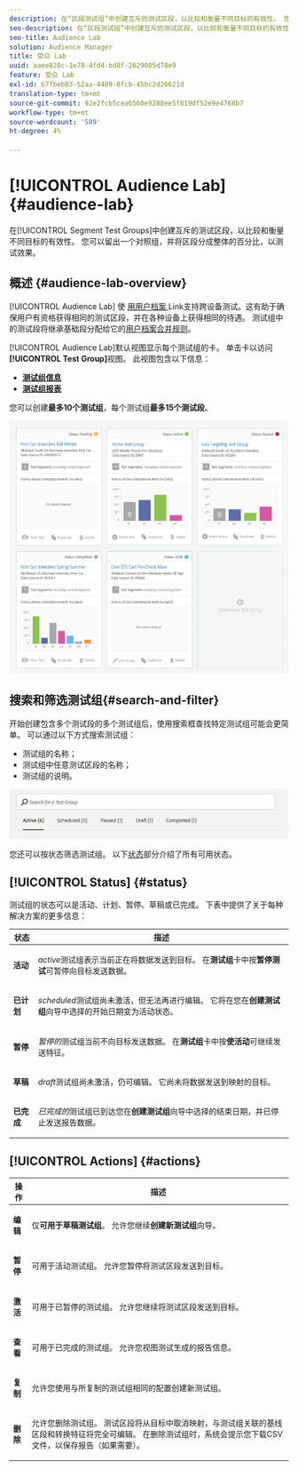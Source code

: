 ```yaml
---
description: 在“区段测试组”中创建互斥的测试区段，以比较和衡量不同目标的有效性。 您可以留出一个对照组，并将区段分成整体的百分比，以测试效果。
seo-description: 在“区段测试组”中创建互斥的测试区段，以比较和衡量不同目标的有效性。 您可以留出一个对照组，并将区段分成整体的百分比，以测试效果。
seo-title: Audience Lab
solution: Audience Manager
title: 受众 Lab
uuid: aaee820c-1e78-4fd4-bd8f-2629085d78e9
feature: 受众 Lab
exl-id: b7fbeb03-52aa-4489-8fcb-45bc2d26621d
translation-type: tm+mt
source-git-commit: 92e2fcb5cea6560e9288ee5f819df52e9e4768b7
workflow-type: tm+mt
source-wordcount: '589'
ht-degree: 4%

---
```


# [!UICONTROL Audience Lab] {#audience-lab}

在[!UICONTROL Segment Test Groups]中创建互斥的测试区段，以比较和衡量不同目标的有效性。 您可以留出一个对照组，并将区段分成整体的百分比，以测试效果。

## 概述 {#audience-lab-overview}

[!UICONTROL Audience Lab] 使 [用用户档案 ](../../features/profile-merge-rules/merge-rules-overview.md) Link支持跨设备测试。这有助于确保用户有资格获得相同的测试区段，并在各种设备上获得相同的待遇。 测试组中的测试段将继承基础段分配给它的[用户档案合并规则](../../features/profile-merge-rules/merge-rules-dashboard.md)。

[!UICONTROL Audience Lab]默认视图显示每个测试组的卡。 单击卡以访问&#x200B;**[!UICONTROL Test Group]**&#x200B;视图。 此视图包含以下信息：

* **[测试组信息](../../features/audience-lab/audience-lab-information-view.md)**
* **[测试组报表](../../features/audience-lab/audience-lab-reporting-view.md)**

您可以创建&#x200B;**最多10个测试组**，每个测试组&#x200B;**最多15个测试段**。

![](assets/test-groups-view.PNG)

## 搜索和筛选测试组{#search-and-filter}

开始创建包含多个测试段的多个测试组后，使用搜索框查找特定测试组可能会更简单。 可以通过以下方式搜索测试组：

* 测试组的名称；
* 测试组中任意测试区段的名称；
* 测试组的说明。

![](assets/search_and_filter_audience_lab.png)

您还可以按状态筛选测试组。 以下[状态](../../features/audience-lab/audience-lab.md#status)部分介绍了所有可用状态。

## [!UICONTROL Status] {#status}

测试组的状态可以是活动、计划、暂停、草稿或已完成。 下表中提供了关于每种解决方案的更多信息：

<table id="table_7A0388BA02E045AC971C06A22DAC2C63"> 
 <thead> 
  <tr> 
   <th colname="col1" class="entry"> 状态 </th> 
   <th colname="col2" class="entry"> 描述 </th> 
  </tr> 
 </thead>
 <tbody> 
  <tr> 
   <td colname="col1"> <p> <b><span class="uicontrol"> 活动 </span></b> </p> </td> 
   <td colname="col2"> <p><i>active</i>测试组表示当前正在将数据发送到目标。 在<b><span class="uicontrol">测试组</span></b>卡中按<b><span class="uicontrol">暂停测试</span></b>可暂停向目标发送数据。 </p> </td> 
  </tr> 
  <tr> 
   <td colname="col1"> <p> <b><span class="uicontrol"> 已计划 </span></b> </p> </td> 
   <td colname="col2"> <p><i>scheduled</i>测试组尚未激活，但无法再进行编辑。 它将在您在<b>创建测试组</b>向导中选择的开始日期变为活动状态。 </p> </td> 
  </tr> 
  <tr> 
   <td colname="col1"> <p> <b><span class="uicontrol"> 暂停 </span></b> </p> </td> 
   <td colname="col2"> <p><i>暂停的</i>测试组当前不向目标发送数据。 在<b><span class="uicontrol">测试组</span></b>卡中按<b><span class="uicontrol">使活动</span></b>可继续发送特征。 </p> </td> 
  </tr> 
  <tr> 
   <td colname="col1"> <p> <b><span class="uicontrol"> 草稿 </span></b> </p> </td> 
   <td colname="col2"> <p><i>draft</i>测试组尚未激活，仍可编辑。 它尚未将数据发送到映射的目标。 </p> </td> 
  </tr> 
  <tr> 
   <td colname="col1"> <p> <b><span class="uicontrol"> 已完成 </span></b> </p> </td> 
   <td colname="col2"> <p><i>已完成的</i>测试组已到达您在<b><span class="uicontrol">创建测试组</span></b>向导中选择的结束日期，并已停止发送报告数据。 </p> </td>
  </tr>
 </tbody>
</table>

## [!UICONTROL Actions] {#actions}

<table id="table_481A411E2D2F4FE891595D00E775CF60"> 
 <thead> 
  <tr> 
   <th colname="col1" class="entry"> 操作 </th> 
   <th colname="col2" class="entry"> 描述 </th>
  </tr>
 </thead>
 <tbody> 
  <tr> 
   <td colname="col1"> <p> <b><span class="uicontrol"> 编辑 </span></b> </p> </td>
   <td colname="col2"> <p>仅<b>可用于草稿测试组</b>。 允许您继续<b><span class="uicontrol">创建新测试组</span></b>向导。 </p> </td>
  </tr>
  <tr> 
   <td colname="col1"> <p> <b><span class="uicontrol"> 暂停 </span></b> </p> </td>
   <td colname="col2"> <p>可用于活动测试组。 允许您暂停将测试区段发送到目标。 </p> </td>
  </tr>
  <tr> 
   <td colname="col1"> <p> <b><span class="uicontrol"> 激活  </span></b> </p> </td>
   <td colname="col2"> <p>可用于已暂停的测试组。 允许您继续将测试区段发送到目标。 </p> </td>
  </tr>
  <tr> 
   <td colname="col1"> <p> <b><span class="uicontrol"> 查看 </span></b> </p> </td>
   <td colname="col2"> <p>可用于已完成的测试组。 允许您视图测试生成的报告信息。 </p> </td>
  </tr>
  <tr> 
   <td colname="col1"> <p> <b><span class="uicontrol"> 复制 </span></b> </p> </td>
   <td colname="col2"> <p>允许您使用与所复制的测试组相同的配置创建新测试组。 </p> </td>
  </tr>
  <tr> 
   <td colname="col1"> <p> <b><span class="uicontrol"> 删除 </span></b> </p> </td>
   <td colname="col2"> <p>允许您删除测试组。 测试区段将从目标中取消映射，与测试组关联的基线区段和转换特征将完全可编辑。 在删除测试组时，系统会提示您下载CSV文件，以保存报告（如果需要）。 </p> </td>
  </tr>
 </tbody>
</table>
